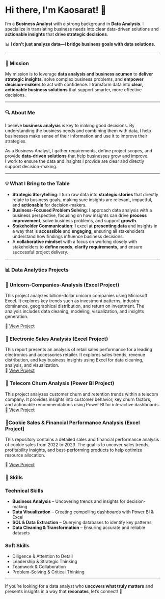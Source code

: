 # Hi there, I'm Kaosarat! 👋  

I’m a **Business Analyst** with a strong background in **Data Analysis**. I specialize in translating business needs into clear data-driven solutions and **actionable insights** that **drive strategic decisions**.

📊 **I don't just analyze data—I bridge business goals with data solutions**.

---

### 🚀 Mission

My mission is to leverage **data analysis and business acumen** to **deliver strategic insights**, solve complex business problems, and **empower decision-makers** to act with confidence. I transform data into **clear, actionable business solutions** that support smarter, more effective decisions.

---

### 🔍 About Me

I believe **business analysis** is key to making good decisions. 
By understanding the business needs and combining them with data, I help businesses make sense of their information and use it to improve their strategies.  

As a Business Analyst, I gather requirements, define project scopes, and provide **data-driven solutions** that help businesses grow and improve.  
I work to ensure the data and insights I provide are clear and directly support decision-making.

---

### 💡 What I Bring to the Table

- **Strategic Storytelling**: I turn raw data into **strategic stories** that directly relate to business goals, making sure insights are relevant, impactful, and **actionable** for decision-makers.  
- **Business-Focused Problem Solving**: I approach data analysis with a business perspective, focusing on how insights can drive **process improvement**, solve business problems, and support **growth**.  
- **Stakeholder Communication**: I excel at **presenting data** and insights in a way that is **accessible** and **engaging**, ensuring all stakeholders understand how findings influence business decisions.  
- A **collaborative mindset** with a focus on working closely with stakeholders to **define needs**, **clarify requirements**, and ensure successful project delivery.

---


### 📊 Data Analytics Projects  

### 🔹 Unicorn-Companies-Analysis (Excel Project) 
This project analyzes billion-dollar unicorn companies using Microsoft Excel. It explores key trends such as investment patterns, industry dominance, geographical distribution, and return on investment. The analysis includes data cleaning, modeling, visualization, and insights generation. 

🔗 [View Project](https://github.com/Kaosarat10/Unicorn-Companies-Analysis)

### 🔹 Electronic Sales Analysis (Excel Project)  
This report presents an analysis of retail sales performance for a leading electronics and accessories retailer. It explores sales trends, revenue distribution, and key business insights using Excel for data cleaning, analysis, and visualization.  
🔗 [View Project](https://github.com/Kaosarat10/Electronic-Company-Retail-Sales-Analysis)  

### 🔹 Telecom Churn Analysis (Power BI Project)  
This project analyzes customer churn and retention trends within a telecom company. It provides insights into customer behavior, key churn factors, and actionable recommendations using Power BI for interactive dashboards.  
🔗 [View Project](https://github.com/Kaosarat10/telecom-churn-analysis)  

### 🔹Cookie Sales & Financial Performance Analysis (Excel Project)
This repository contains a detailed sales and financial performance analysis of cookie sales from 2022 to 2023. The goal is to uncover sales trends, profitability insights, and best-performing products to help optimize resource allocation.

🔗  [View Project](https://github.com/Kaosarat10/Cookies-Sales-and-Financial-Performance-Analysis)


### 🚀 Skills

### **Technical Skills**  
- **Business Analysis** – Uncovering trends and insights for decision-making  
- **Data Visualization** – Creating compelling dashboards with Power BI & Excel  
- **SQL & Data Extraction** – Querying databases to identify key patterns  
- **Data Cleaning & Transformation** – Ensuring accurate and reliable datasets  

### **Soft Skills**  
- Diligence & Attention to Detail  
- Leadership & Strategic Thinking  
- Teamwork & Collaboration  
- Problem-Solving & Critical Thinking  

---

If you’re looking for a data analyst who **uncovers what truly matters** and presents insights in a way that **resonates**, let’s connect! 🚀




<!--
**Kaosarat10/Kaosarat10** is a ✨ _special_ ✨ repository because its `README.md` (this file) appears on your GitHub profile.

Here are some ideas to get you started:

- 🔭 I’m currently working on ...
- 🌱 I’m currently learning ...
- 👯 I’m looking to collaborate on ...
- 🤔 I’m looking for help with ...
- 💬 Ask me about ...
- 📫 How to reach me: ...
- 😄 Pronouns: ...
- ⚡ Fun fact: ...
-->
